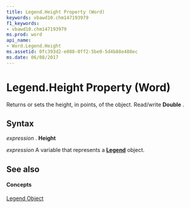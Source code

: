 ```yaml
---
title: Legend.Height Property (Word)
keywords: vbawd10.chm147193979
f1_keywords:
- vbawd10.chm147193979
ms.prod: word
api_name:
- Word.Legend.Height
ms.assetid: 0fc393d2-e088-0ff2-5be0-5d4b88e488ec
ms.date: 06/08/2017
---
```



# Legend.Height Property (Word)

Returns or sets the height, in points, of the object. Read/write **Double** .


## Syntax

 _expression_ . **Height**

 _expression_ A variable that represents a **[Legend](legend-object-word.md)** object.


## See also


#### Concepts


[Legend Object](legend-object-word.md)

